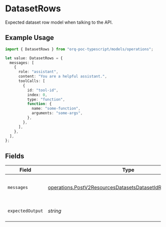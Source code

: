 # DatasetRows

Expected dataset row model when talking to the API.

## Example Usage

```typescript
import { DatasetRows } from "orq-poc-typescript/models/operations";

let value: DatasetRows = {
  messages: [
    {
      role: "assistant",
      content: "You are a helpful assistant.",
      toolCalls: [
        {
          id: "tool-id",
          index: 0,
          type: "function",
          function: {
            name: "some-function",
            arguments: "some-args",
          },
        },
      ],
    },
  ],
};
```

## Fields

| Field                                                                                                                                        | Type                                                                                                                                         | Required                                                                                                                                     | Description                                                                                                                                  |
| -------------------------------------------------------------------------------------------------------------------------------------------- | -------------------------------------------------------------------------------------------------------------------------------------------- | -------------------------------------------------------------------------------------------------------------------------------------------- | -------------------------------------------------------------------------------------------------------------------------------------------- |
| `messages`                                                                                                                                   | [operations.PostV2ResourcesDatasetsDatasetIdRowsBulkMessages](../../models/operations/postv2resourcesdatasetsdatasetidrowsbulkmessages.md)[] | :heavy_check_mark:                                                                                                                           | Input message(s) of the dataset row                                                                                                          |
| `expectedOutput`                                                                                                                             | *string*                                                                                                                                     | :heavy_minus_sign:                                                                                                                           | Reference of the dataset row                                                                                                                 |